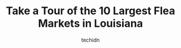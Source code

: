 ---
layout: ampstory
image: https://i0.wp.com/paketmu.com/wp-content/uploads/2023/06/second-chances-flea-market-0-in-louisiana-1686368771.jpeg?resize=640,853
author: techidn
featured: false
description: Explore the diverse Flea Market scene in Louisiana, home to an incredible selection of 10 establishments catering to every taste. Whether youre in search of iconic favorites or undiscovered
title: Take a Tour of the 10 Largest Flea Markets in Louisiana
cover:
   title: Take a Tour of the 10 Largest Flea Markets in Louisiana
   subtitle: RICKPATE
   background: https://paketmu.com/wp-content/uploads/2023/06/second-chances-flea-market-0-in-louisiana-1686368771.jpeg

pages: 
 - layout: thirds
   top: <h1>#1 The Flea Market of Louisiana</h1>
   bottom: "<p>First impression, looked and felt like an outdoor, but under a roof dollar store. Bargain stuff everywhere.  Great place if you want to save a buck, and dont mind good q</p>"
   background: https://paketmu.com/wp-content/uploads/2023/06/second-chances-flea-market-1-in-louisiana-1686368772.jpeg
   backgroundblur: true
 - layout: thirds
   top: <h1>#2 Greenwood Flea Market</h1>
   bottom: "<p>Its alright!  Even though I make good sales there I think they could work on a few things, it has good potential for expanding but they rather stay the way it has been fo</p>"
   background: https://paketmu.com/wp-content/uploads/2023/06/second-chances-flea-market-2-in-louisiana-1686368773.jpeg
   cta:
      link: https://paketmu.com/take-a-tour-of-the-10-largest-flea-markets-in-louisiana/
      text: Take a Tour of the 10 Largest Flea Markets in Louisiana
 - layout: thirds
   top: <h1>#3 Westbank Flea Market</h1>
   bottom: "<p>Great new Mexican store opened that has things you cant find anywhere else. Most of the stuff I havent even seen in Miami or California. Mostly things made from clay, v</p>"
   background: https://paketmu.com/wp-content/uploads/2023/06/second-chances-flea-market-3-in-louisiana-1686368773.jpeg
   cta:
      link: https://paketmu.com/take-a-tour-of-the-10-largest-flea-markets-in-louisiana/
      text: Take a Tour of the 10 Largest Flea Markets in Louisiana
 - layout: thirds
   top: <h1>#4 Vendors Village</h1>
   bottom: "<p>5930 Monroe Hwy, Ball, LA 71405, United States</p>"
   background: https://images.unsplash.com/photo-1522441815192-d9f04eb0615c?ixlib=rb-4.0.3&ixid=MnwxMjA3fDB8MHxwaG90by1wYWdlfHx8fGVufDB8fHx8&auto=format&fit=crop&w=640&h=853&q=80
   cta:
      link: https://paketmu.com/take-a-tour-of-the-10-largest-flea-markets-in-louisiana/
      text: Take a Tour of the 10 Largest Flea Markets in Louisiana
 - layout: thirds
   top: <h1>#5 This That and More Indoor Flea Market</h1>
   bottom: "<p>43123 Weber City Rd #7833, Gonzales, LA 70737, United States</p>"
   background: https://images.unsplash.com/photo-1547366785-564103df7e13?ixlib=rb-4.0.3&ixid=MnwxMjA3fDB8MHxwaG90by1wYWdlfHx8fGVufDB8fHx8&auto=format&fit=crop&w=640&h=853&q=80
   cta:
      link: https://paketmu.com/take-a-tour-of-the-10-largest-flea-markets-in-louisiana/
      text: Take a Tour of the 10 Largest Flea Markets in Louisiana
 - layout: thirds
   top: <h1>#6 River Road Flea Market</h1>
   bottom: "<p>3908 River Rd, Jefferson, LA 70121, United States</p>"
   background: https://images.unsplash.com/photo-1553949345-eb786bb3f7ba?ixlib=rb-4.0.3&ixid=MnwxMjA3fDB8MHxwaG90by1wYWdlfHx8fGVufDB8fHx8&auto=format&fit=crop&w=640&h=853&q=80
   cta:
      link: https://paketmu.com/take-a-tour-of-the-10-largest-flea-markets-in-louisiana/
      text: Take a Tour of the 10 Largest Flea Markets in Louisiana
 - layout: thirds
   top: <h1>#7 190 Trading Post Flea Market</h1>
   bottom: "<p>31186 U.S. Hwy 190, Lacombe, LA 70445, United States</p>"
   background: https://images.unsplash.com/photo-1509114397022-ed747cca3f65?ixlib=rb-4.0.3&ixid=MnwxMjA3fDB8MHxwaG90by1wYWdlfHx8fGVufDB8fHx8&auto=format&fit=crop&w=640&h=853&q=80
   cta:
      link: https://paketmu.com/take-a-tour-of-the-10-largest-flea-markets-in-louisiana/
      text: Take a Tour of the 10 Largest Flea Markets in Louisiana
 - layout: thirds
   middle: Continue reading...
   background: https://images.unsplash.com/photo-1518640467707-6811f4a6ab73?ixlib=rb-4.0.3&ixid=MnwxMjA3fDB8MHxwaG90by1wYWdlfHx8fGVufDB8fHx8&auto=format&fit=crop&w=640&h=853&q=80
   cta:
      link: https://paketmu.com/take-a-tour-of-the-10-largest-flea-markets-in-louisiana/
      text: Take a Tour of the 10 Largest Flea Markets in Louisiana
      
---
